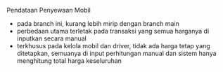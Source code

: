 Pendataan Penyewaan Mobil
- pada branch ini, kurang lebih mirip dengan branch main
- perbedaan utama terletak pada transaksi yang semua harganya di inputkan secara manual
- terkhusus pada kelola mobil dan driver, tidak ada harga tetap yang ditetapkan, semuanya di input perhitungan manual dan sistem hanya menghitung total harga keseluruhan